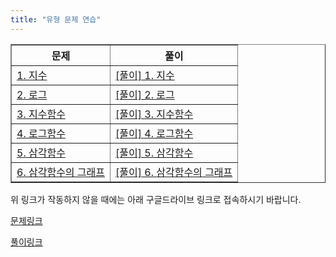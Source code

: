 ```yaml
---
title: "유형 문제 연습"
---
```

<table border="1">
<th>문제</th> <th>풀이</th> 
  <tr>
    <td class="tg-0lax"><a href="/pdf/gnwr2nd/1. 지수.pdf">1. 지수</a></td>
    <td class="tg-0lax"><a href="/pdf/gnwr2nd/%5B풀이%5D 1. 지수.pdf">[풀이] 1. 지수</a></td>
  </tr>
  <tr>
    <td class="tg-0lax"><a href="/pdf/gnwr2nd/2. 로그.pdf">2. 로그</a></td>
    <td class="tg-0lax"><a href="/pdf/gnwr2nd/%5B풀이%5D 2. 로그.pdf">[풀이] 2. 로그</a></td>
  </tr>
  <tr>
    <td class="tg-0lax"><a href="/pdf/gnwr2nd/3. 지수함수.pdf">3. 지수함수</a></td>
    <td class="tg-0lax"><a href="/pdf/gnwr2nd/%5B풀이%5D 3. 지수함수.pdf">[풀이] 3. 지수함수</a></td>
  </tr>
  <tr>
    <td class="tg-0lax"><a href="/pdf/gnwr2nd/4. 로그함수.pdf">4. 로그함수</a></td>
    <td class="tg-0lax"><a href="/pdf/gnwr2nd/%5B풀이%5D 4. 로그함수.pdf">[풀이] 4. 로그함수</a></td>
  </tr>
  <tr>
    <td class="tg-0lax"><a href="/pdf/gnwr2nd/5. 삼각함수.pdf">5. 삼각함수</a></td>
    <td class="tg-0lax"><a href="/pdf/gnwr2nd/%5B풀이%5D 5. 삼각함수.pdf">[풀이] 5. 삼각함수</a></td>
  </tr>
 <tr>
    <td class="tg-0lax"><a href="/pdf/gnwr2nd/6. 삼각함수의 그래프.pdf">6. 삼각함수의 그래프</a></td>
    <td class="tg-0lax"><a href="/pdf/gnwr2nd/%5B풀이%5D 6. 삼각함수의 그래프.pdf">[풀이] 6. 삼각함수의 그래프</a></td>
  </tr>
</table>

위 링크가 작동하지 않을 때에는 아래 구글드라이브 링크로 접속하시기 바랍니다.

[문제링크](https://drive.google.com/drive/folders/1P0WOPzLX3Ckxn5PX_NY3vo0GIaTkewgx)

[풀이링크](https://drive.google.com/drive/folders/1fbOXM93xIhCKjgg4CC21o1WWtWqE6n4R?usp=share_link)


